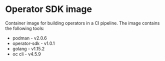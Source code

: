 # Operator SDK image

Container image for building operators in a CI pipeline. The image contains the following tools:

- podman - v2.0.6
- operator-sdk - v1.0.1
- golang - v1.15.2
- oc cli - v4.5.9
